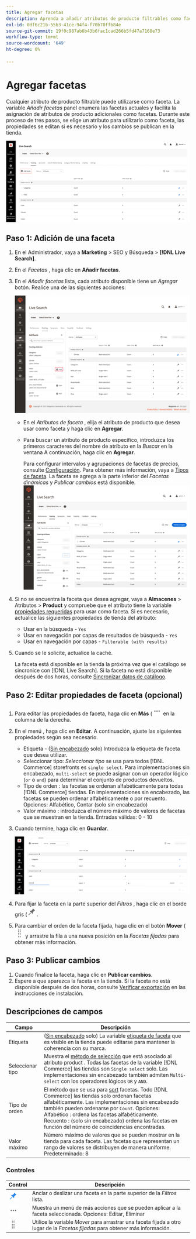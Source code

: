 ```yaml
---
title: Agregar facetas
description: Aprenda a añadir atributos de producto filtrables como facetas de búsqueda activa.
exl-id: 0df6c21b-55b3-41ce-94f4-f70b70ffb84e
source-git-commit: 19f0c987ab6b43b6fac1cad266b5fd47a7168e73
workflow-type: tm+mt
source-wordcount: '649'
ht-degree: 0%

---
```


# Agregar facetas

Cualquier atributo de producto filtrable puede utilizarse como faceta. La variable *Añadir facetas* panel enumera las facetas actuales y facilita la asignación de atributos de producto adicionales como facetas. Durante este proceso de tres pasos, se elige un atributo para utilizarlo como faceta, las propiedades se editan si es necesario y los cambios se publican en la tienda.

![Espacio de trabajo de facetas](assets/facets-add.png)

## Paso 1: Adición de una faceta

1. En el Administrador, vaya a **Marketing** > SEO y Búsqueda > **[!DNL Live Search]**.
1. En el *Facetas* , haga clic en **Añadir facetas**.
1. En el *Añadir facetas* lista, cada atributo disponible tiene un *Agregar* botón. Realice una de las siguientes acciones:

   ![Faceta añadida](assets/facets-list-add.png)

   * En el *Atributos de faceta* , elija el atributo de producto que desea usar como faceta y haga clic en **Agregar**.
   * Para buscar un atributo de producto específico, introduzca los primeros caracteres del nombre de atributo en la *Buscar* en la ventana A continuación, haga clic en **Agregar**.

      Para configurar intervalos y agrupaciones de facetas de precios, consulte [Configuración](settings.md). Para obtener más información, vaya a [Tipos de faceta](facets-type.md).
La faceta se agrega a la parte inferior del *Facetas dinámicas* y *Publicar cambios* está disponible.
   ![Faceta añadida](assets/facet-added.png)

1. Si no se encuentra la faceta que desea agregar, vaya a **Almacenes** > Atributos > **Product** y compruebe que el atributo tiene la variable [propiedades requeridas](facets.md) para usar como faceta. Si es necesario, actualice las siguientes propiedades de tienda del atributo:

   * Usar en la búsqueda - `Yes`
   * Usar en navegación por capas de resultados de búsqueda - `Yes`
   * Usar en navegación por capas - `Filterable (with results)`

1. Cuando se le solicite, actualice la caché.

   La faceta está disponible en la tienda la próxima vez que el catálogo se sincronice con [!DNL Live Search]. Si la faceta no está disponible después de dos horas, consulte [Sincronizar datos de catálogo](install.md#synchronize-catalog-data).

## Paso 2: Editar propiedades de faceta (opcional)

1. Para editar las propiedades de faceta, haga clic en **Más** (![Más selector](assets/btn-more.png) en la columna de la derecha.
1. En el menú , haga clic en **Editar**. A continuación, ajuste las siguientes propiedades según sea necesario.

   * Etiqueta - ([Sin encabezado](facets-type.md) solo) Introduzca la etiqueta de faceta que desea utilizar.
   * Seleccionar tipo: *Seleccionar tipo* se usa para todos [!DNL Commerce] storefronts es `single select`. Para implementaciones sin encabezado, `multi-select` se puede asignar con un operador lógico (`or` o `and`) para determinar el conjunto de productos devueltos.
   * Tipo de orden : las facetas se ordenan alfabéticamente para todas [!DNL Commerce] tiendas. En implementaciones sin encabezado, las facetas se pueden ordenar alfabéticamente o por recuento. Opciones: Alfabético, Contar (solo sin encabezado)
   * Valor máximo : introduzca el número máximo de valores de facetas que se muestran en la tienda. Entradas válidas: 0 - 10

1. Cuando termine, haga clic en **Guardar**.

   ![Espacio de trabajo de facetas](assets/facet-edit.png)

1. Para fijar la faceta en la parte superior del *Filtros* , haga clic en el borde gris (![Selector de clavijas](assets/btn-pin-gray.png).
1. Para cambiar el orden de la faceta fijada, haga clic en el botón **Mover** (![Mover selector](assets/btn-move.png) y arrastre la fila a una nueva posición en la *Facetas fijadas* para obtener más información.

## Paso 3: Publicar cambios

1. Cuando finalice la faceta, haga clic en **Publicar cambios**.
1. Espere a que aparezca la faceta en la tienda.
Si la faceta no está disponible después de dos horas, consulte [Verificar exportación](install.md#synchronize-catalog-data) en las instrucciones de instalación.

## Descripciones de campos

| Campo | Descripción |
|--- |--- |
| Etiqueta | ([Sin encabezado](facets-type.md) solo) La variable [etiqueta de faceta](facets-type.md) que es visible en la tienda puede editarse para mantener la coherencia con su marca. |
| Seleccionar tipo | Muestra el [método de selección](facets-type.md) que está asociado al atributo product . Todas las facetas de la variable [!DNL Commerce] las tiendas son `Single select` solo. Las implementaciones sin encabezado también admiten `Multi-select` con los operadores lógicos `OR` y `AND`. |
| Tipo de orden | El método que se usa para [sort](facets-type.md) facetas. Todo [!DNL Commerce] las tiendas solo ordenan facetas alfabéticamente. Las implementaciones sin encabezado también pueden ordenarse por `Count`. Opciones:<br />Alfabético : ordena las facetas alfabéticamente.<br />Recuento : (solo sin encabezado) ordena las facetas en función del número de coincidencias encontradas. |
| Valor máximo | Número máximo de valores que se pueden mostrar en la tienda para cada faceta. Las facetas que representan un rango de valores se distribuyen de manera uniforme. Predeterminado: 8 |

### Controles

| Control | Descripción |
|--- |--- |
| ![Selector de clavijas](assets/btn-pin-blue.png) | Anclar o deslizar una faceta en la parte superior de la *Filtros* lista. |
| ![Más selector](assets/btn-more.png) | Muestra un menú de más acciones que se pueden aplicar a la faceta seleccionada. Opciones: Editar, Eliminar |
| ![Mover selector](assets/btn-move.png) | Utilice la variable *Mover* para arrastrar una faceta fijada a otro lugar de la *Facetas fijadas* para obtener más información. |
